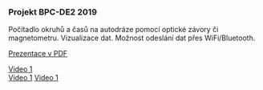 ### Projekt BPC-DE2 2019

Počítadlo okruhů a časů na autodráze pomocí optické závory či 
magnetometru. Vizualizace dat. Možnost odeslání dat přes WiFi/Bluetooth.

[Prezentace v PDF](autodraha.pdf)

[Video 1](IMG_5912.MOV) 	
[Video 1](IMG_5918.MOV) 
[Video 1](IMG_5919.MOV)

